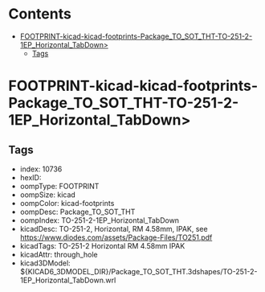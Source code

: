 



Contents
========

* [FOOTPRINT-kicad-kicad-footprints-Package_TO_SOT_THT-TO-251-2-1EP_Horizontal_TabDown>](#footprint-kicad-kicad-footprints-package_to_sot_tht-to-251-2-1ep_horizontal_tabdown)
	* [Tags](#tags)

# FOOTPRINT-kicad-kicad-footprints-Package_TO_SOT_THT-TO-251-2-1EP_Horizontal_TabDown>

## Tags

- index: 10736
- hexID: 
- oompType: FOOTPRINT
- oompSize: kicad
- oompColor: kicad-footprints
- oompDesc: Package_TO_SOT_THT
- oompIndex: TO-251-2-1EP_Horizontal_TabDown
- kicadDesc: TO-251-2, Horizontal, RM 4.58mm, IPAK, see https://www.diodes.com/assets/Package-Files/TO251.pdf
- kicadTags: TO-251-2 Horizontal RM 4.58mm IPAK
- kicadAttr: through_hole
- kicad3DModel: ${KICAD6_3DMODEL_DIR}/Package_TO_SOT_THT.3dshapes/TO-251-2-1EP_Horizontal_TabDown.wrl
